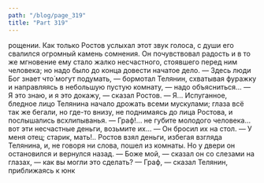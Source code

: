 ```yaml
---
path: "/blog/page_319"
title: "Part 319"
---
```


рощении. Как только Ростов услыхал этот звук голоса, с души его свалился огромный камень сомнения. Он почувствовал радость и в то же мгновение ему стало жалко несчастного, стоявшего перед ним человека; но надо было до конца довести начатое дело.
— Здесь люди Бог знает что́ могут подумать, — бормотал Телянин, схватывая фуражку и направляясь в небольшую пустую комнату, — надо объясниться...
— Я это знаю, и я это докажу, — сказал Ростов.
— Я...
Испуганное, бледное лицо Телянина начало дрожать всеми мускулами; глаза всё так же бегали, но где-то внизу, не поднимаясь до лица Ростова, и послышались всхлипыванья.
— Граф!... не губите молодого человека... вот эти несчастные деньги, возьмите их... — Он бросил их на стол. — У меня отец; старик, мать!..
Ростов взял деньги, избегая взгляда Телянина, и, не говоря ни слова, пошел из комнаты. Но у двери он остановился и вернулся назад.
— Боже мой, — сказал он со слезами на глазах, — как вы могли это сделать?
— Граф, — сказал Телянин, приближаясь к юнк
